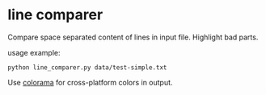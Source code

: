 # line comparer
Compare space separated content of lines in input file. Highlight bad parts.

usage example:

    python line_comparer.py data/test-simple.txt


Use [colorama](https://pypi.org/project/colorama/) for cross-platform colors in output.
